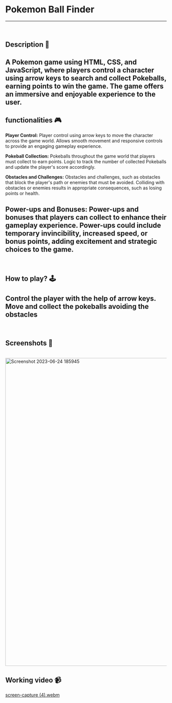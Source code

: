 # **Pokemon Ball Finder** 

---

<br>

## **Description 📃**
<!-- add your game description here  -->
A Pokemon game using HTML, CSS, and JavaScript, where players control a character using arrow keys to search and collect Pokeballs, earning points to win the game.
The game offers an immersive and enjoyable experience to the user.
- 

## **functionalities 🎮**
<!-- add functionalities over here -->

**Player Control:** Player control using arrow keys to move the character across the game world. Allows smooth movement and responsive controls to provide an engaging gameplay experience.

**Pokeball Collection:** Pokeballs throughout the game world that players must collect to earn points. Logic to track the number of collected Pokeballs and update the player's score accordingly.

**Obstacles and Challenges:** Obstacles and challenges, such as obstacles that block the player's path or enemies that must be avoided. Colliding with obstacles or enemies results in appropriate consequences, such as losing points or health.

**Power-ups and Bonuses:** Power-ups and bonuses that players can collect to enhance their gameplay experience. Power-ups could include temporary invincibility, increased speed, or bonus points, adding excitement and strategic choices to the game.
- 
<br>

## **How to play? 🕹️**
<!-- add the steps how to play games -->

Control the player with the help of arrow keys. Move and collect the pokeballs avoiding the obstacles
- 

<br>

## **Screenshots 📸**

<br>

<img width="960" alt="Screenshot 2023-06-24 185945" src="https://github.com/abhinav-m22/GameZone/assets/113239388/640ca9c3-b6fc-4c70-9662-59ced878f005">

<br>

## **Working video 📹**

[screen-capture (4).webm](https://github.com/abhinav-m22/GameZone/assets/113239388/f7364fe4-cbf1-4568-a0ed-731f1fab9b09)

